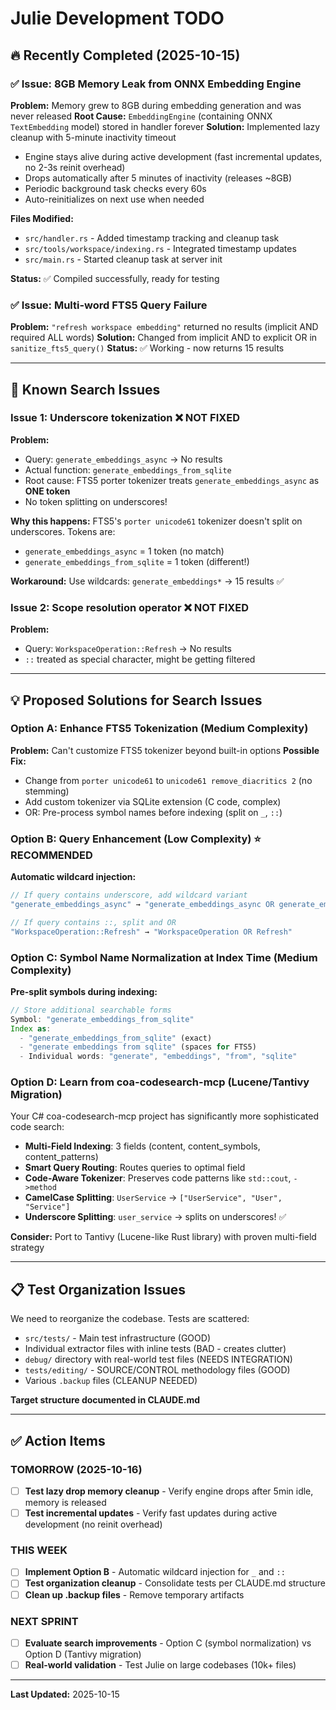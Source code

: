 # Julie Development TODO

## 🔥 Recently Completed (2025-10-15)

### ✅ Issue: 8GB Memory Leak from ONNX Embedding Engine
**Problem:** Memory grew to 8GB during embedding generation and was never released
**Root Cause:** `EmbeddingEngine` (containing ONNX `TextEmbedding` model) stored in handler forever
**Solution:** Implemented lazy cleanup with 5-minute inactivity timeout
- Engine stays alive during active development (fast incremental updates, no 2-3s reinit overhead)
- Drops automatically after 5 minutes of inactivity (releases ~8GB)
- Periodic background task checks every 60s
- Auto-reinitializes on next use when needed

**Files Modified:**
- `src/handler.rs` - Added timestamp tracking and cleanup task
- `src/tools/workspace/indexing.rs` - Integrated timestamp updates
- `src/main.rs` - Started cleanup task at server init

**Status:** ✅ Compiled successfully, ready for testing

### ✅ Issue: Multi-word FTS5 Query Failure
**Problem:** `"refresh workspace embedding"` returned no results (implicit AND required ALL words)
**Solution:** Changed from implicit AND to explicit OR in `sanitize_fts5_query()`
**Status:** ✅ Working - now returns 15 results

---

## 🚧 Known Search Issues

### Issue 1: Underscore tokenization ❌ NOT FIXED
**Problem:**
- Query: `generate_embeddings_async` → No results
- Actual function: `generate_embeddings_from_sqlite`
- Root cause: FTS5 porter tokenizer treats `generate_embeddings_async` as **ONE token**
- No token splitting on underscores!

**Why this happens:**
FTS5's `porter unicode61` tokenizer doesn't split on underscores. Tokens are:
- `generate_embeddings_async` = 1 token (no match)
- `generate_embeddings_from_sqlite` = 1 token (different!)

**Workaround:** Use wildcards: `generate_embeddings*` → 15 results ✅

### Issue 2: Scope resolution operator ❌ NOT FIXED
**Problem:**
- Query: `WorkspaceOperation::Refresh` → No results
- `::` treated as special character, might be getting filtered

---

## 💡 Proposed Solutions for Search Issues

### Option A: Enhance FTS5 Tokenization (Medium Complexity)
**Problem:** Can't customize FTS5 tokenizer beyond built-in options
**Possible Fix:**
- Change from `porter unicode61` to `unicode61 remove_diacritics 2` (no stemming)
- Add custom tokenizer via SQLite extension (C code, complex)
- OR: Pre-process symbol names before indexing (split on `_`, `::`)

### Option B: Query Enhancement (Low Complexity) ⭐ RECOMMENDED
**Automatic wildcard injection:**
```rust
// If query contains underscore, add wildcard variant
"generate_embeddings_async" → "generate_embeddings_async OR generate_embeddings*"

// If query contains ::, split and OR
"WorkspaceOperation::Refresh" → "WorkspaceOperation OR Refresh"
```

### Option C: Symbol Name Normalization at Index Time (Medium Complexity)
**Pre-split symbols during indexing:**
```rust
// Store additional searchable forms
Symbol: "generate_embeddings_from_sqlite"
Index as:
  - "generate_embeddings_from_sqlite" (exact)
  - "generate embeddings from sqlite" (spaces for FTS5)
  - Individual words: "generate", "embeddings", "from", "sqlite"
```

### Option D: Learn from coa-codesearch-mcp (Lucene/Tantivy Migration)
Your C# coa-codesearch-mcp project has significantly more sophisticated code search:
- **Multi-Field Indexing**: 3 fields (content, content_symbols, content_patterns)
- **Smart Query Routing**: Routes queries to optimal field
- **Code-Aware Tokenizer**: Preserves code patterns like `std::cout`, `->method`
- **CamelCase Splitting**: `UserService` → `["UserService", "User", "Service"]`
- **Underscore Splitting**: `user_service` → splits on underscores! ✅

**Consider:** Port to Tantivy (Lucene-like Rust library) with proven multi-field strategy

---

## 📋 Test Organization Issues

We need to reorganize the codebase. Tests are scattered:
- `src/tests/` - Main test infrastructure (GOOD)
- Individual extractor files with inline tests (BAD - creates clutter)
- `debug/` directory with real-world test files (NEEDS INTEGRATION)
- `tests/editing/` - SOURCE/CONTROL methodology files (GOOD)
- Various `.backup` files (CLEANUP NEEDED)

**Target structure documented in CLAUDE.md**

---

## ✅ Action Items

### TOMORROW (2025-10-16)
- [ ] **Test lazy drop memory cleanup** - Verify engine drops after 5min idle, memory is released
- [ ] **Test incremental updates** - Verify fast updates during active development (no reinit overhead)

### THIS WEEK
- [ ] **Implement Option B** - Automatic wildcard injection for `_` and `::`
- [ ] **Test organization cleanup** - Consolidate tests per CLAUDE.md structure
- [ ] **Clean up .backup files** - Remove temporary artifacts

### NEXT SPRINT
- [ ] **Evaluate search improvements** - Option C (symbol normalization) vs Option D (Tantivy migration)
- [ ] **Real-world validation** - Test Julie on large codebases (10k+ files)

---

**Last Updated:** 2025-10-15
